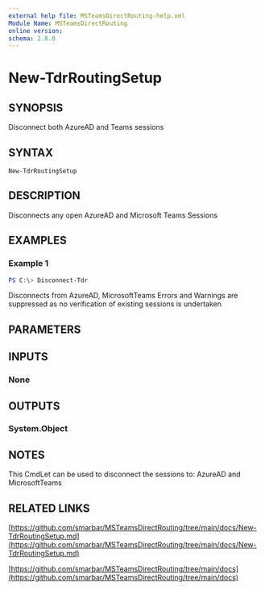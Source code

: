 ```yaml
---
external help file: MSTeamsDirectRouting-help.xml
Module Name: MSTeamsDirectRouting
online version:
schema: 2.0.0
---
```


# New-TdrRoutingSetup

## SYNOPSIS
Disconnect both AzureAD and Teams sessions

## SYNTAX

```
New-TdrRoutingSetup
```

## DESCRIPTION
Disconnects any open AzureAD and Microsoft Teams Sessions

## EXAMPLES

### Example 1
```powershell
PS C:\> Disconnect-Tdr
```

Disconnects from AzureAD, MicrosoftTeams
Errors and Warnings are suppressed as no verification of existing sessions is undertaken

## PARAMETERS

## INPUTS

### None

## OUTPUTS

### System.Object
## NOTES
This CmdLet can be used to disconnect the sessions to: AzureAD and MicrosoftTeams
## RELATED LINKS

[https://github.com/smarbar/MSTeamsDirectRouting/tree/main/docs/New-TdrRoutingSetup.md](https://github.com/smarbar/MSTeamsDirectRouting/tree/main/docs/New-TdrRoutingSetup.md)

[https://github.com/smarbar/MSTeamsDirectRouting/tree/main/docs](https://github.com/smarbar/MSTeamsDirectRouting/tree/main/docs)